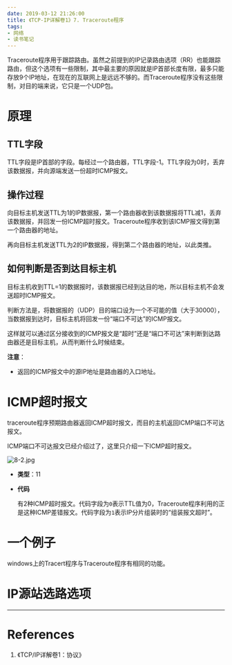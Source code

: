 ```yaml
---
date: 2019-03-12 21:26:00
title: 《TCP-IP详解卷1》7. Traceroute程序
tags:
- 网络
- 读书笔记
---
```


Traceroute程序用于跟踪路由。虽然之前提到的IP记录路由选项（RR）也能跟踪路由，但这个选项有一些限制，其中最主要的原因就是IP首部长度有限，最多只能存放9个IP地址，在现在的互联网上是远远不够的。而Traceroute程序没有这些限制，对目的端来说，它只是一个UDP包。

<!--more-->

# 原理

## TTL字段

TTL字段是IP首部的字段。每经过一个路由器，TTL字段-1。TTL字段为0时，丢弃该数据报，并向源端发送一份超时ICMP报文。

## 操作过程

向目标主机发送TTL为1的IP数据报，第一个路由器收到该数据报将TTL减1，丢弃该数据报，并回发一份ICMP超时报文。Traceroute程序收到该ICMP报文得到第一个路由器的地址。

再向目标主机发送TTL为2的IP数据报，得到第二个路由器的地址，以此类推。

## 如何判断是否到达目标主机

目标主机收到TTL=1的数据报时，该数据报已经到达目的地，所以目标主机不会发送超时ICMP报文。

判断方法是，将数据报的（UDP）目的端口设为一个不可能的值（大于30000），当数据报到达时，目标主机将回发一份“端口不可达”的ICMP报文。

这样就可以通过区分接收到的ICMP报文是“超时”还是“端口不可达”来判断到达路由器还是目标主机，从而判断什么时候结束。

**注意**：

- 返回的ICMP报文中的源IP地址是路由器的入口地址。

# ICMP超时报文

traceroute程序预期路由器返回ICMP超时报文，而目的主机返回ICMP端口不可达报文。

ICMP端口不可达报文已经介绍过了，这里只介绍一下ICMP超时报文。

![8-2.jpg](8-2.jpg)

- **类型**：11

- **代码**

  有2种ICMP超时报文。代码字段为`0`表示TTL值为0，Traceroute程序利用的正是这种ICMP差错报文。代码字段为`1`表示IP分片组装时的“组装报文超时”。

# 一个例子

windows上的Tracert程序与Traceroute程序有相同的功能。

# IP源站选路选项

------

# References

1. 《TCP/IP详解卷1：协议》

